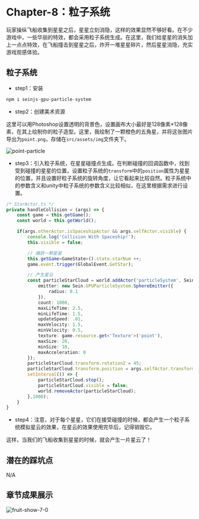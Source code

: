 # Chapter-8：粒子系统

玩家操纵飞船收集到星星之后，星星立刻消隐，这样的效果显然不够好看。在不少游戏中，一些华丽的特效，都会采用粒子系统生成。在这里，我们给星星的消失加上一点点特效，在飞船撞击到星星之后，炸开一堆星星碎片，然后星星消隐，充实游戏观感体验。

## 粒子系统

- step1：安装

```ts
npm i seinjs-gpu-particle-system
```

- step2：创建美术资源

这里可以用Photoshop设置透明的背景色，设置画布大小最好是128像素*128像素，在其上绘制你的粒子造型。这里，我绘制了一颗橙色的五角星，并将这张图片导出为``point.png``，存储在``src/assets/img``文件夹下。

![point-particle](/assets/tutorials/developer/img/point.png)

- step3：引入粒子系统，在星星碰撞点生成。在判断碰撞的回调函数中，找到受到碰撞的星星的位置，设置粒子系统的``transform``中的``position``属性为星星的位置，并且设置好粒子系统的旋转角度，让它看起来比较自然。粒子系统中的参数含义和unity中粒子系统的参数含义比较相似，在这里根据需求进行设置。

```ts
/* StarActor.ts */
private handleCollision = (args) => {
    const game = this.getGame();
    const world = this.getWorld();

    if(args.otherActor.isSpaceshipActor && args.selfActor.visible) {
        console.log('Collision With Spaceship!');
        this.visible = false;

        // 捕获一颗星星
        this.getGame<GameState>().state.starNum ++;
        game.event.trigger(GlobalEvent.GetStar);

        // 产生星云
        const particleStarCloud = world.addActor('particleSystem', Sein.GPUParticleSystem.Actor, {
            emitter: new Sein.GPUParticleSystem.SphereEmitter({
                radius: 0.1
            }),
            count: 1000,
            maxLifeTime: 2.5,
            minLifeTime: 1.5,
            updateSpeed: .01,
            maxVelocity: 1.5,
            minVelocity: 0.5,
            texture: game.resource.get<'Texture'>('point'),
            maxSize: 20,
            minSize: 10,
            maxAcceleration: 0
        });
        particleStarCloud.transform.rotationZ = 45;
        particleStarCloud.transform.position = args.selfActor.transform.position;
        setInterval(() => {
            particleStarCloud.stop();
            particleStarCloud.visible = false;
            world.removeActor(particleStarCloud);
        },1000);
    }
}
```

- step4：注意，对于每个星星，它们在接受碰撞的时候，都会产生一个粒子系统模拟星云的效果，在星云的效果使用完毕后，记得销毁它。

这样，当我们的飞船收集到星星的时候，就会产生一片星云了！

## 潜在的踩坑点

N/A

## 章节成果展示

![fruit-show-7-0](/assets/tutorials/developer/img/chapter8-0.gif)

<!-- ## 章节代码参考

// TODO
// StarActor.ts -->